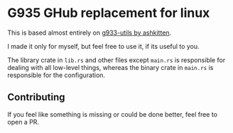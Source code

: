 # G935 GHub replacement for linux

This is based almost entirely on [g933-utils by ashkitten](https://github.com/ashkitten/g933-utils).

I made it only for myself, but feel free to use it, if its useful to you.

The library crate in `lib.rs` and other files except `main.rs` is responsible for dealing with all low-level things, whereas the binary crate in `main.rs` is responsible for the configuration.

## Contributing

If you feel like something is missing or could be done better, feel free to open a PR.
